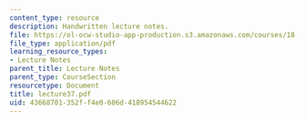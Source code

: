 ```yaml
---
content_type: resource
description: Handwritten lecture notes.
file: https://ol-ocw-studio-app-production.s3.amazonaws.com/courses/18-704-seminar-in-algebra-and-number-theory-rational-points-on-elliptic-curves-fall-2004/43668701352ff4e0606d418954544622_lecture37.pdf
file_type: application/pdf
learning_resource_types:
- Lecture Notes
parent_title: Lecture Notes
parent_type: CourseSection
resourcetype: Document
title: lecture37.pdf
uid: 43668701-352f-f4e0-606d-418954544622
---
```

